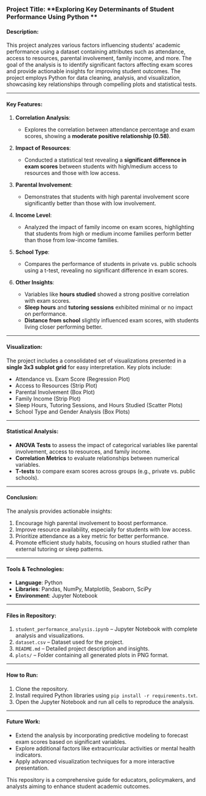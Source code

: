 ### Project Title: **Exploring Key Determinants of Student Performance Using Python **

#### Description:
This project analyzes various factors influencing students' academic performance using a dataset containing attributes such as attendance, access to resources, parental involvement, family income, and more. The goal of the analysis is to identify significant factors affecting exam scores and provide actionable insights for improving student outcomes. The project employs Python for data cleaning, analysis, and visualization, showcasing key relationships through compelling plots and statistical tests.

---

#### Key Features:
1. **Correlation Analysis**:
   - Explores the correlation between attendance percentage and exam scores, showing a **moderate positive relationship (0.58)**.

2. **Impact of Resources**:
   - Conducted a statistical test revealing a **significant difference in exam scores** between students with high/medium access to resources and those with low access.

3. **Parental Involvement**:
   - Demonstrates that students with high parental involvement score significantly better than those with low involvement.

4. **Income Level**:
   - Analyzed the impact of family income on exam scores, highlighting that students from high or medium income families perform better than those from low-income families.

5. **School Type**:
   - Compares the performance of students in private vs. public schools using a t-test, revealing no significant difference in exam scores.

6. **Other Insights**:
   - Variables like **hours studied** showed a strong positive correlation with exam scores.
   - **Sleep hours** and **tutoring sessions** exhibited minimal or no impact on performance.
   - **Distance from school** slightly influenced exam scores, with students living closer performing better.

---

#### Visualization:
The project includes a consolidated set of visualizations presented in a **single 3x3 subplot grid** for easy interpretation. Key plots include:
- Attendance vs. Exam Score (Regression Plot)
- Access to Resources (Strip Plot)
- Parental Involvement (Box Plot)
- Family Income (Strip Plot)
- Sleep Hours, Tutoring Sessions, and Hours Studied (Scatter Plots)
- School Type and Gender Analysis (Box Plots)

---

#### Statistical Analysis:
- **ANOVA Tests** to assess the impact of categorical variables like parental involvement, access to resources, and family income.
- **Correlation Metrics** to evaluate relationships between numerical variables.
- **T-tests** to compare exam scores across groups (e.g., private vs. public schools).

---

#### Conclusion:
The analysis provides actionable insights:
1. Encourage high parental involvement to boost performance.
2. Improve resource availability, especially for students with low access.
3. Prioritize attendance as a key metric for better performance.
4. Promote efficient study habits, focusing on hours studied rather than external tutoring or sleep patterns.

---

#### Tools & Technologies:
- **Language**: Python
- **Libraries**: Pandas, NumPy, Matplotlib, Seaborn, SciPy
- **Environment**: Jupyter Notebook

---

#### Files in Repository:
1. `student_performance_analysis.ipynb` – Jupyter Notebook with complete analysis and visualizations.
2. `dataset.csv` – Dataset used for the project.
3. `README.md` – Detailed project description and insights.
4. `plots/` – Folder containing all generated plots in PNG format.

---

#### How to Run:
1. Clone the repository.
2. Install required Python libraries using `pip install -r requirements.txt`.
3. Open the Jupyter Notebook and run all cells to reproduce the analysis.

---

#### Future Work:
- Extend the analysis by incorporating predictive modeling to forecast exam scores based on significant variables.
- Explore additional factors like extracurricular activities or mental health indicators.
- Apply advanced visualization techniques for a more interactive presentation.

This repository is a comprehensive guide for educators, policymakers, and analysts aiming to enhance student academic outcomes.

